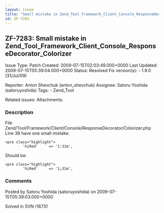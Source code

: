 ```yaml
---
layout: issue
title: "Small mistake in Zend_Tool_Framework_Client_Console_ResponseDecorator_Colorizer"
id: ZF-7283
---
```


ZF-7283: Small mistake in Zend\_Tool\_Framework\_Client\_Console\_ResponseDecorator\_Colorizer 
-----------------------------------------------------------------------------------------------

 Issue Type: Patch Created: 2009-07-15T02:03:49.000+0000 Last Updated: 2009-07-15T05:39:04.000+0000 Status: Resolved Fix version(s): - 1.9.0 (31/Jul/09)
 
 Reporter:  Anton Shevchuk (anton\_shevchuk)  Assignee:  Satoru Yoshida (satoruyoshida)  Tags: - Zend\_Tool
 
 Related issues: 
 Attachments: 
### Description

File Zend/Tool/Framework/Client/Console/ResponseDecorator/Colorizer.php Line 39 have one small mistake:

 
    <pre class="highlight">
            'hiRed'     => '1:31m',


Should be:

 
    <pre class="highlight">
            'hiRed'     => '1;31m',


 

 

### Comments

Posted by Satoru Yoshida (satoruyoshida) on 2009-07-15T05:39:03.000+0000

Solved in SVN r16731

 

 